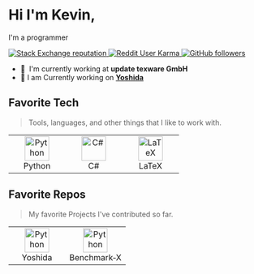 # Hi I'm Kevin,

I'm a programmer 

<p align="left">
  <a href="https://stackoverflow.com/users/13156707">
    <img alt="Stack Exchange reputation" src="https://img.shields.io/stackexchange/stackoverflow/r/13156707?color=orange&label=reputation&logo=stackoverflow">
  </a>
  <a href="https://reddit.com/u/XOYZ69">
    <img alt="Reddit User Karma" src="https://img.shields.io/reddit/user-karma/combined/XOYZ69?label=karma&logo=reddit">
  </a>
  <a href="https://github.com/XOYZ69?tab=followers">
    <img alt="GitHub followers" src="https://img.shields.io/github/followers/XOYZ69?color=green&logo=github">
  </a>
</p>

- :office: &nbsp;I'm currently working at **update texware GmbH**
- :wrench: I am Currently working on **[Yoshida](https://github.com/XOYZ69/Yoshida)**

<h2 align="left" id="XOYZ69-tech">Favorite Tech</h2>

> Tools, languages, and other things that I like to work with.

<table>
  <tr>
    <td align="center" width="96">
      <a href="#XOYZ69-tech">
        <img src="https://github.com/abrahamcalf/programming-languages-logos/blob/master/src/python/python.svg?raw=true" width="48" height="48" alt="Python" />
      </a>
      <br>Python
    </td>
    <td align="center" width="96">
      <a href="#XOYZ69-tech">
        <img src="https://github.com/abrahamcalf/programming-languages-logos/blob/master/src/csharp/csharp.svg?raw=true" width="48" height="48" alt="C#" />
      </a>
      <br>C#
    </td>
    <td align="center" width="96">
      <a href="#XOYZ69-tech">
        <img src="https://github.com/simple-icons/simple-icons/blob/develop/icons/latex.svg?raw=true" width="48" height="48" alt="LaTeX" />
      </a>
      <br>LaTeX
    </td>
  </tr>
</table>

<h2 align="left" id="top_repos">Favorite Repos</h2>

> My favorite Projects I've contributed so far.

<table>
  <tr>
    <td align="center" width="96">
      <a href="https://github.com/XOYZ69/Yoshida">
        <img src="https://github.com/simple-icons/simple-icons/blob/develop/icons/github.svg?raw=true" width="48" height="48" alt="Python" />
      </a>
      <br>Yoshida
    </td>
    <td align="center" width="96">
      <a href="https://github.com/XOYZ69/Benchmark-X">
        <img src="https://cdn.icon-icons.com/icons2/41/PNG/128/SpeedTest_speedometer_6974.png" width="48" height="48" alt="Python" />
      </a>
      <br>Benchmark&#x2011;X
    </td>
  </tr>
</table>
